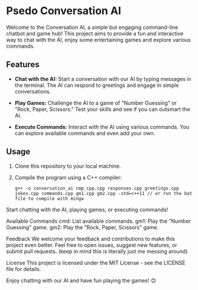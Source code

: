    # Psedo Conversation AI

Welcome to the Conversation AI, a simple but engaging command-line chatbot and game hub! This project aims to provide a fun and interactive way to chat with the AI, enjoy some entertaining games
and explore various commands.

## Features

- **Chat with the AI:** Start a conversation with our AI by typing messages in the terminal. The AI can respond to greetings and engage in simple conversations.

- **Play Games:** Challenge the AI to a game of "Number Guessing" or "Rock, Paper, Scissors." Test your skills and see if you can outsmart the AI.

- **Execute Commands:** Interact with the AI using various commands. You can explore available commands and even add your own.

## Usage

1. Clone this repository to your local machine.

2. Compile the program using a C++ compiler:

   ```shell
   g++ -o conversation_ai cmp_cpp.cpp responses.cpp greetings.cpp jokes.cpp commands.cpp gm1.cpp gm2.cpp -std=c++11 // or run the bat file to compile with mingw

  Start chatting with the AI, playing games, or executing commands!

Available Commands
cmd: List available commands.
gm1: Play the "Number Guessing" game.
gm2: Play the "Rock, Paper, Scissors" game.

Feedback
We welcome your feedback and contributions to make this project even better. Feel free to open issues, suggest new features, or submit pull requests. (keep in mind this is literally just me messing around)

License
This project is licensed under the MIT License - see the LICENSE file for details.

Enjoy chatting with our AI and have fun playing the games! 😊
